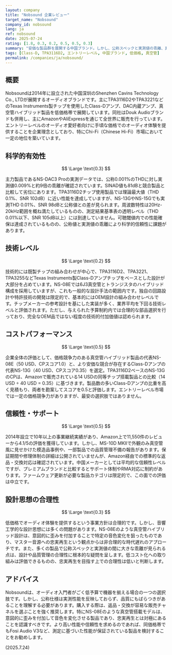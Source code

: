 ```yaml
---
layout: company
title: "Nobsound 企業レビュー"
target_name: "Nobsound"
company_id: nobsound
lang: ja
ref: nobsound
date: 2025-07-24
rating: [1.8, 0.3, 0.2, 0.5, 0.5, 0.3]
summary: "安価な製品群を展開する中国ブランド。しかし、公称スペックと実測値の乖離、真空管を用いた非合理な設計思想、限定的な技術レベルなど多くの課題を抱える。コストパフォーマンスも限定的であり、総合的な評価は低い。"
tags: [Class-D, TPA3116D2, エントリーレベル, 中国ブランド, 低価格, 真空管]
permalink: /companies/ja/nobsound/
---
```

## 概要

Nobsoundは2014年に設立された中国深圳のShenzhen Cavins Technology Co., LTDが展開するオーディオブランドです。主にTPA3116D2やTPA3221などのTexas Instruments製チップを使用したClass-Dアンプ、DAC内蔵アンプ、真空管ハイブリッド製品を低価格帯で展開しています。同社はDouk Audioブランドも併用し、主にAmazonやAliExpressを通じて全世界に販売を行っています。エントリーレベルのオーディオ愛好者向けに手頃な価格でのオーディオ体験を提供することを企業理念としており、特にChi-Fi（Chinese Hi-Fi）市場において一定の地位を築いています。

## 科学的有効性

$$ \Large \text{0.3} $$

主力製品であるNS-DAC3 Proの実測データでは、公称0.001%のTHDに対し実測値0.009%と約9倍の乖離が確認されています。SINAD値も81dBと競合製品と比較して劣位にあります。TPA3116D2チップ使用製品では理論最大値（THD 0.1%、SNR 102dB）に近い性能を達成していますが、NS-13GやNS-15Gでも実測THD 0.01%、SNR 98dBと公称値との差が見られます。周波数特性は20Hz-20kHz範囲を概ね満たしているものの、測定結果基準表の透明レベル（THD 0.01%以下、SNR 105dB以上）には到達していません。可聴閾値内での性能確保は達成されているものの、公称値と実測値の乖離により科学的信頼性に課題があります。

## 技術レベル

$$ \Large \text{0.2} $$

技術的には既製チップの組み合わせが中心で、TPA3116D2、TPA3221、TPA3255などTexas Instruments製Class-Dアンプチップをベースとした設計が大部分を占めています。NS-08Eでは6J3真空管とトランジスタのハイブリッド構成を採用していますが、これも一般的な設計手法の範囲内です。独自の回路設計や特許技術の開発は限定的で、基本的にはOEM設計の組み合わせレベルです。チップメーカーの参考設計を基にした実装が多く、業界平均を下回る技術レベルと評価されます。ただし、与えられた予算制約内では合理的な部品選択を行っており、完全なOEM品ではない程度の技術的付加価値は認められます。

## コストパフォーマンス

$$ \Large \text{0.5} $$

企業全体の評価として、価格競争力のある真空管ハイブリッド製品の代表NS-08E（50 USD、CPスコア1.0）と、より安価な競合が存在するClass-Dアンプの代表NS-13G（40 USD、CPスコア0.35）を選定。TPA3116D2ベースのNS-13GのCPは、Amazonで販売されている14 USDの同等チップ搭載製品との比較（14 USD ÷ 40 USD = 0.35）に基づきます。製品数の多いClass-Dアンプの比重を高く見積もり、両者を勘案してスコアを0.5と評価します。エントリーレベル市場では一定の価格競争力がありますが、最安の選択肢ではありません。

## 信頼性・サポート

$$ \Large \text{0.5} $$

2014年設立で10年以上の事業継続実績があり、Amazon上で11,550件のレビューから4.1/5の評価を獲得しています。しかし、MS-10D MKIIで外観のみ真空管風に見せかけた模造品事例や、一部製品での品質管理不備の報告があります。保証期間や修理体制の詳細は公開されていませんが、Amazon経由での標準的な返品・交換対応は確認されています。中国メーカーとしては平均的な信頼性レベルですが、プレミアムブランドと比較するとサポート体制やRMA対応に制約があります。ファームウェア更新が必要な製品カテゴリは限定的で、この面での評価は中立です。

## 設計思想の合理性

$$ \Large \text{0.3} $$

低価格でオーディオ体験を提供するという事業方針は合理的です。しかし、音響工学的な設計思想には多くの問題があります。NS-08Eのような真空管ハイブリッド設計は、意図的に歪みを付加することで特定の音色変化を狙ったものであり、マスター音源への忠実再生という観点からは非合理的な時代遅れのアプローチです。また、多くの製品で公称スペックと実測値の間に大きな乖離が見られる点は、設計や品質管理の合理性に根本的な疑問を呈します。低コスト化への取り組みは評価できるものの、忠実再生を目指す上での合理性は低いと判断します。

## アドバイス

Nobsoundは、オーディオ入門者がごく低予算で機器を揃える場合の一つの選択肢です。しかし、公称仕様は実測性能を反映しておらず、品質にもばらつきがあることを理解する必要があります。購入する際は、返品・交換が容易な販売チャネルを選ぶことを強く推奨します。特にNS-08Eのような真空管搭載モデルは、意図的に歪みを付加して音色を変化させる製品であり、忠実再生とは対極にあることを認識すべきです。より高い性能や信頼性を求めるのであれば、同価格帯でもFosi Audio V3など、測定に基づいた性能が保証されている製品を検討することをお勧めします。

(2025.7.24)

